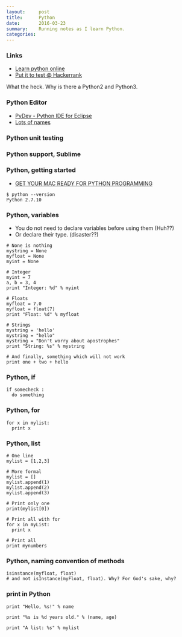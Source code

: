 ```yaml
---
layout:     post
title:      Python
date:       2016-03-23 
summary:    Running notes as I learn Python. 
categories: 
---
```


### Links 
  - [Learn python online](http://www.learnpython.org)
  - [Put it to test @ Hackerrank](https://www.hackerrank.com/domains/python/py-introduction)


What the heck. Why is there a Python2 and Python3. 


### Python Editor 
  - [PyDev - Python IDE for Eclipse](https://marketplace.eclipse.org/content/pydev-python-ide-eclipse)
  - [Lots of names](http://stackoverflow.com/questions/893162/whats-a-good-ide-for-python-on-mac-os-x)


### Python unit testing 


### Python support, Sublime 


### Python, getting started 
  - [GET YOUR MAC READY FOR PYTHON PROGRAMMING](http://www.pyladies.com/blog/Get-Your-Mac-Ready-for-Python-Programming/)

```
$ python --version 
Python 2.7.10
```

### Python, variables
  - You do not need to declare variables before using them (Huh??)
  - Or declare their type. (disaster??)


```
# None is nothing 
mystring = None
myfloat = None
myint = None

# Integer 
myint = 7
a, b = 3, 4
print "Integer: %d" % myint

# Floats
myfloat = 7.0
myfloat = float(7)
print "Float: %d" % myfloat

# Strings 
mystring = 'hello'
mystring = "hello"
mystring = "Don't worry about apostrophes"
print "String: %s" % mystring

# And finally, something which will not work 
print one + two + hello

```

### Python, if 

```
if somecheck :
  do something 
```

### Python, for 
```
for x in mylist: 
  print x 
```

### Python, list 
```
# One line 
mylist = [1,2,3]

# More formal 
mylist = []
mylist.append(1)
mylist.append(2)
mylist.append(3)

# Print only one
print(mylist[0])

# Print all with for 
for x in myList: 
  print x 

# Print all 
print mynumbers 

```

### Python, naming convention of methods

```
isinstance(myfloat, float)
# and not isInstance(myFloat, float). Why? For God's sake, why? 
```

### print in Python 

```
print "Hello, %s!" % name

print "%s is %d years old." % (name, age)

print "A list: %s" % mylist
```
